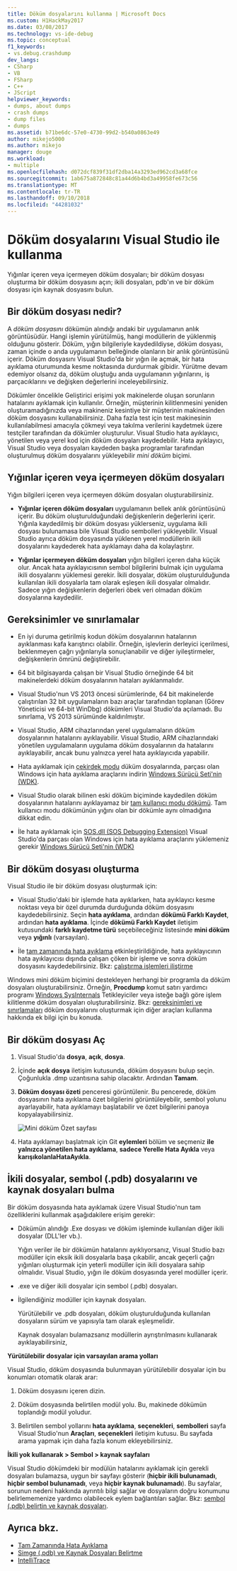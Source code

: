 ```yaml
---
title: Döküm dosyalarını kullanma | Microsoft Docs
ms.custom: H1HackMay2017
ms.date: 03/08/2017
ms.technology: vs-ide-debug
ms.topic: conceptual
f1_keywords:
- vs.debug.crashdump
dev_langs:
- CSharp
- VB
- FSharp
- C++
- JScript
helpviewer_keywords:
- dumps, about dumps
- crash dumps
- dump files
- dumps
ms.assetid: b71be6dc-57e0-4730-99d2-b540a0863e49
author: mikejo5000
ms.author: mikejo
manager: douge
ms.workload:
- multiple
ms.openlocfilehash: d072dcf839f31df2dba14a3293ed962cd3a68fce
ms.sourcegitcommit: 1ab675a872848c81a44d6b4bd3a49958fe673c56
ms.translationtype: MT
ms.contentlocale: tr-TR
ms.lasthandoff: 09/10/2018
ms.locfileid: "44281032"
---
```

# <a name="use-dump-files-with-visual-studio"></a>Döküm dosyalarını Visual Studio ile kullanma
Yığınlar içeren veya içermeyen döküm dosyaları; bir döküm dosyası oluşturma bir döküm dosyasını açın; ikili dosyaları, pdb'ın ve bir döküm dosyası için kaynak dosyasını bulun.

##  <a name="BKMK_What_is_a_dump_file_"></a> Bir döküm dosyası nedir?
 A *döküm dosyasını* dökümün alındığı andaki bir uygulamanın anlık görüntüsüdür. Hangi işlemin yürütülmüş, hangi modüllerin de yüklenmiş olduğunu gösterir. Döküm, yığın bilgileriyle kaydedildiyse, döküm dosyası, zaman içinde o anda uygulamanın belleğinde olanların bir anlık görüntüsünü içerir. Döküm dosyasını Visual Studio'da bir yığın ile açmak, bir hata ayıklama oturumunda kesme noktasında durdurmak gibidir. Yürütme devam edemiyor olsanız da, döküm oluştuğu anda uygulamanın yığınlarını, iş parçacıklarını ve değişken değerlerini inceleyebilirsiniz.

 Dökümler öncelikle Geliştirici erişimi yok makinelerde oluşan sorunların hatalarını ayıklamak için kullanılır. Örneğin, müşterinin kilitlenmesini yeniden oluşturamadığınızda veya makineniz kesintiye bir müşterinin makinesinden döküm dosyasını kullanabilirsiniz. Daha fazla test için test makinesinin kullanılabilmesi amacıyla çökmeyi veya takılma verilerini kaydetmek üzere testçiler tarafından da dökümler oluşturulur. Visual Studio hata ayıklayıcı, yönetilen veya yerel kod için döküm dosyaları kaydedebilir. Hata ayıklayıcı, Visual Studio veya dosyaları kaydeden başka programlar tarafından oluşturulmuş döküm dosyalarını yükleyebilir *mini döküm* biçimi.

##  <a name="BKMK_Dump_files__with_or_without_heaps"></a> Yığınlar içeren veya içermeyen döküm dosyaları
 Yığın bilgileri içeren veya içermeyen döküm dosyaları oluşturabilirsiniz.

-   **Yığınlar içeren döküm dosyaları** uygulamanın bellek anlık görüntüsünü içerir. Bu döküm oluşturulduğundaki değişkenlerin değerlerini içerir. Yığınla kaydedilmiş bir döküm dosyası yüklerseniz, uygulama ikili dosyası bulunamasa bile Visual Studio sembolleri yükleyebilir. Visual Studio ayrıca döküm dosyasında yüklenen yerel modüllerin ikili dosyalarını kaydederek hata ayıklamayı daha da kolaylaştırır.

-   **Yığınlar içermeyen döküm dosyaları** yığın bilgileri içeren daha küçük olur. Ancak hata ayıklayıcısının sembol bilgilerini bulmak için uygulama ikili dosyalarını yüklemesi gerekir. İkili dosyalar, döküm oluşturulduğunda kullanılan ikili dosyalarla tam olarak eşleşen ikili dosyalar olmalıdır. Sadece yığın değişkenlerin değerleri öbek veri olmadan döküm dosyalarına kaydedilir.

##  <a name="BKMK_Requirements_and_limitations"></a> Gereksinimler ve sınırlamalar

-   En iyi duruma getirilmiş kodun döküm dosyalarının hatalarının ayıklanması kafa karıştırıcı olabilir. Örneğin, işlevlerin derleyici içerilmesi, beklenmeyen çağrı yığınlarıyla sonuçlanabilir ve diğer iyileştirmeler, değişkenlerin ömrünü değiştirebilir.

-   64 bit bilgisayarda çalışan bir Visual Studio örneğinde 64 bit makinelerdeki döküm dosyalarının hataları ayıklanmalıdır.

-   Visual Studio'nun VS 2013 öncesi sürümlerinde, 64 bit makinelerde çalıştırılan 32 bit uygulamaların bazı araçlar tarafından toplanan (Görev Yöneticisi ve 64-bit WinDbg) dökümleri Visual Studio'da açılamadı. Bu sınırlama, VS 2013 sürümünde kaldırılmıştır.

-   Visual Studio, ARM cihazlarından yerel uygulamaların döküm dosyalarının hatalarını ayıklayabilir. Visual Studio, ARM cihazlarındaki yönetilen uygulamaların uygulama döküm dosyalarının da hatalarını ayıklayabilir, ancak bunu yalnızca yerel hata ayıklayıcıda yapabilir.

-   Hata ayıklamak için [çekirdek modu](/windows-hardware/drivers/debugger/kernel-mode-dump-files) düküm dosyalarında, parçası olan Windows için hata ayıklama araçlarını indirin [Windows Sürücü Seti'nin (WDK)](/windows-hardware/drivers/download-the-wdk).

-   Visual Studio olarak bilinen eski döküm biçiminde kaydedilen döküm dosyalarının hatalarını ayıklayamaz bir [tam kullanıcı modu dökümü](http://msdn.microsoft.com/library/windows/hardware/ff545506.aspx). Tam kullanıcı modu dökümünün yığını olan bir dökümle aynı olmadığına dikkat edin.

-   İle hata ayıklamak için [SOS.dll (SOS Debugging Extension)](/dotnet/framework/tools/sos-dll-sos-debugging-extension) Visual Studio'da parçası olan Windows için hata ayıklama araçlarını yüklemeniz gerekir [Windows Sürücü Seti'nin (WDK)](/windows-hardware/drivers/download-the-wdk)

##  <a name="BKMK_Create_a_dump_file"></a> Bir döküm dosyası oluşturma
 Visual Studio ile bir döküm dosyası oluşturmak için:

-   Visual Studio'daki bir işlemde hata ayıklarken, hata ayıklayıcı kesme noktası veya bir özel durumda durduğunda döküm dosyasını kaydedebilirsiniz. Seçin **hata ayıklama**, ardından **dökümü Farklı Kaydet**, ardından **hata ayıklama**. İçinde **dökümü Farklı Kaydet** iletişim kutusundaki **farklı kaydetme türü** seçebileceğiniz listesinde **mini döküm** veya **yığınlı** (varsayılan).

-   İle [tam zamanında hata ayıklama](../debugger/just-in-time-debugging-in-visual-studio.md) etkinleştirildiğinde, hata ayıklayıcının hata ayıklayıcısı dışında çalışan çöken bir işleme ve sonra döküm dosyasını kaydedebilirsiniz. Bkz: [çalıştırma işlemleri iliştirme](../debugger/attach-to-running-processes-with-the-visual-studio-debugger.md)

 Windows mini döküm biçimini destekleyen herhangi bir programla da döküm dosyaları oluşturabilirsiniz. Örneğin, **Procdump** komut satırı yardımcı programı [Windows SysInternals](http://technet.microsoft.com/sysinternals/default) Tetikleyiciler veya isteğe bağlı göre işlem kilitlenme döküm dosyaları oluşturabilirsiniz. Bkz: [gereksinimleri ve sınırlamaları](../debugger/using-dump-files.md#BKMK_Requirements_and_limitations) döküm dosyalarını oluşturmak için diğer araçları kullanma hakkında ek bilgi için bu konuda.

##  <a name="BKMK_Open_a_dump_file"></a> Bir döküm dosyası Aç

1.  Visual Studio'da **dosya**, **açık**, **dosya**.

2.  İçinde **açık dosya** iletişim kutusunda, döküm dosyasını bulup seçin. Çoğunlukla .dmp uzantısına sahip olacaktır. Ardından **Tamam**.

3.  **Döküm dosyası özeti** penceresi görüntülenir. Bu pencerede, döküm dosyasının hata ayıklama özet bilgilerini görüntüleyebilir, sembol yolunu ayarlayabilir, hata ayıklamayı başlatabilir ve özet bilgilerini panoya kopyalayabilirsiniz.

     ![Mini döküm Özet sayfası](../debugger/media/dbg_dump_summarypage.png "DBG_DUMP_SummaryPage")

4.  Hata ayıklamayı başlatmak için Git **eylemleri** bölüm ve seçmeniz **ile yalnızca yönetilen hata ayıklama**, **sadece Yerelle Hata Ayıkla** veya **karışıkolanlaHataAyıkla**.

##  <a name="BKMK_Find_binaries__symbol___pdb__files__and_source_files"></a> İkili dosyalar, sembol (.pdb) dosyalarını ve kaynak dosyaları bulma
 Bir döküm dosyasında hata ayıklamak üzere Visual Studio'nun tam özelliklerini kullanmak aşağıdakilere erişim gerekir:

-   Dökümün alındığı .Exe dosyası ve döküm işleminde kullanılan diğer ikili dosyalar (DLL'ler vb.).

     Yığın veriler ile bir dökümün hatalarını ayıklıyorsanız, Visual Studio bazı modüller için eksik ikili dosyalarla başa çıkabilir, ancak geçerli çağrı yığınları oluşturmak için yeterli modüller için ikili dosyalara sahip olmalıdır. Visual Studio, yığın ile döküm dosyasında yerel modüller içerir.

-   .exe ve diğer ikili dosyalar için sembol (.pdb) dosyaları.

-   İlgilendiğiniz modüller için kaynak dosyaları.

     Yürütülebilir ve .pdb dosyaları, döküm oluşturulduğunda kullanılan dosyaların sürüm ve yapısıyla tam olarak eşleşmelidir.

     Kaynak dosyaları bulamazsanız modüllerin ayrıştırılmasını kullanarak ayıklayabilirsiniz,

 **Yürütülebilir dosyalar için varsayılan arama yolları**

 Visual Studio, döküm dosyasında bulunmayan yürütülebilir dosyalar için bu konumları otomatik olarak arar:

1.  Döküm dosyasını içeren dizin.

2.  Döküm dosyasında belirtilen modül yolu. Bu, makinede dökümün toplandığı modül yoludur.

3.  Belirtilen sembol yollarını **hata ayıklama**, **seçenekleri**, **sembolleri** sayfa Visual Studio'nun **Araçları**, **seçenekleri**  iletişim kutusu. Bu sayfada arama yapmak için daha fazla konum ekleyebilirsiniz.

 **İkili yok kullanarak > Sembol > kaynak sayfaları**

 Visual Studio dökümdeki bir modülün hatalarını ayıklamak için gerekli dosyaları bulamazsa, uygun bir sayfayı gösterir (**hiçbir ikili bulunamadı**, **hiçbir sembol bulunamadı**, veya **hiçbir kaynak bulunamadı**). Bu sayfalar, sorunun nedeni hakkında ayrıntılı bilgi sağlar ve dosyaların doğru konumunu belirlememenize yardımcı olabilecek eylem bağlantıları sağlar. Bkz: [sembol (.pdb) belirtin ve kaynak dosyaları](../debugger/specify-symbol-dot-pdb-and-source-files-in-the-visual-studio-debugger.md).

## <a name="see-also"></a>Ayrıca bkz.

- [Tam Zamanında Hata Ayıklama](../debugger/just-in-time-debugging-in-visual-studio.md)
- [Simge (.pdb) ve Kaynak Dosyaları Belirtme](../debugger/specify-symbol-dot-pdb-and-source-files-in-the-visual-studio-debugger.md)
- [IntelliTrace](../debugger/intellitrace.md)